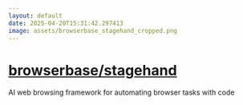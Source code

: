 ```yaml
---
layout: default
date: 2025-04-20T15:31:42.297413
image: assets/browserbase_stagehand_cropped.png
---
```


# [browserbase/stagehand](https://github.com/browserbase/stagehand)

AI web browsing framework for automating browser tasks with code
